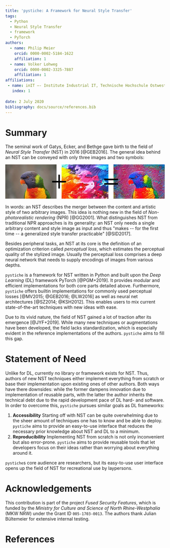 ```yaml
---
title: 'pystiche: A Framework for Neural Style Transfer'
tags:
  - Python
  - Neural Style Transfer
  - framework
  - PyTorch
authors:
  - name: Philip Meier
    orcid: 0000-0002-5184-1622
    affiliation: 1
  - name: Volker Lohweg
    orcid: 0000-0002-3325-7887
    affiliation: 1
affiliations:
 - name: inIT –- Institute Industrial IT, Technische Hochschule Ostwestfalen-Lippe (TH-OWL)
   index: 1
   
date: 2 July 2020
bibliography: docs/source/references.bib
---
```


# Summary

The seminal work of Gatys, Ecker, and Bethge gave birth to the field of 
_Neural Style Transfer_ (NST) in 2016 [@GEB2016]. The general idea behind an NST can be 
conveyed with only three images and two symbols:

![](docs/source/graphics/banner/banner.jpg)

In words: an NST describes the merger between the content and artistic style of two 
arbitrary images. This idea is nothing new in the field of 
_Non-photorealistic rendering_ (NPR) [@GG2001]. What distinguishes NST from traditional 
NPR approaches is its generality: an NST only needs a single arbitrary content and 
style image as input and thus "makes -- for the first time -- a generalized style 
transfer practicable" [@SID2017].

Besides peripheral tasks, an NST at its core is the definition of an optimization 
criterion called _perceptual loss_, which estimates the perceptual quality of the 
stylized image. Usually the perceptual loss comprises a deep neural network that needs 
to supply encodings of images from various depths.

`pystiche` is a framework for NST written in Python and built upon the _Deep Learning_ 
(DL) framework PyTorch [@PGM+2019]. It provides modular and efficient implementations 
for both core parts detailed above. Furthermore, `pystiche` offers builtin 
implementations for commonly used perceptual losses [@MV2015; @GEB2016; @LW2016] as 
well as neural net architectures [@SZ2014; @KSH2012]. This enables users to mix current 
state-of-the-art techniques with new ideas with ease. 

Due to its vivid nature, the field of NST gained a lot of traction after its emergence 
[@JYF+2019]. While many new techniques or augmentations have been developed, the field 
lacks standardization, which is especially evident in the reference implementations of 
the authors. `pystiche` aims to fill this gap.

# Statement of Need

Unlike for DL, currently no library or framework exists for NST. Thus, authors of new 
NST techniques either implement everything from scratch or base their implementation 
upon existing ones of other authors. Both ways have there downsides: while the former 
dampens innovation due to implementation of reusable parts, with the latter the 
author inherits the technical debt due to the rapid development pace of DL hard- and 
software. In order to overcome this, `pystiche` pursues similar goals as DL frameworks:

1. **Accessibility**
   Starting off with NST can be quite overwhelming due to the sheer amount of 
   techniques one has to know and be able to deploy. `pystiche` aims to provide an 
   easy-to-use interface that reduces the necessary prior knowledge about NST and DL 
   to a minimum.
2. **Reproducibility**
   Implementing NST from scratch is not only inconvenient but also error-prone. 
   `pystiche` aims to provide reusable tools that let developers focus on their ideas 
   rather than worrying about everything around it.

`pystiche`s core audience are researchers, but its easy-to-use user interface 
opens up the field of NST for recreational use by laypersons.

# Acknowledgements

This contribution is part of the project _Fused Security Features_, which is funded by 
the _Ministry for Culture and Science of North Rhine-Westphalia_ (MKW NRW) under the 
Grant ID `005-1703-0013`. The authors thank Julian Bültemeier for extensive internal 
testing.

# References
